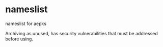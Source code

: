 # nameslist
nameslist for aepks

Archiving as unused, has security vulnerabilities that must be addressed before using.
